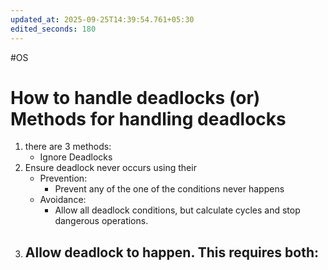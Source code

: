 ```yaml
---
updated_at: 2025-09-25T14:39:54.761+05:30
edited_seconds: 180
---
```

#OS 
# How to handle deadlocks (or) Methods for handling deadlocks
1) there are 3 methods:
	- Ignore Deadlocks
2) Ensure deadlock never occurs using their
	- Prevention:
		- Prevent any of the one of the conditions never happens
	- Avoidance:
		- Allow all deadlock conditions, but calculate cycles and stop dangerous operations.
3) Allow deadlock to happen. This requires both:
	- 
